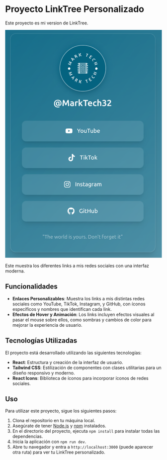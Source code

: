 # Proyecto LinkTree Personalizado

Este proyecto es mi version de LinkTree. 

![Captura de pantalla del LinkTree personalizado](VistaP_Previa.png)

Este muestra los diferentes links a mis redes sociales con una interfaz moderna. 

## Funcionalidades

- **Enlaces Personalizables**: Muestra los links a mis distintas redes sociales como YouTube, TikTok, Instagram, y GitHub, con íconos específicos y nombres que identifican cada link.
- **Efectos de Hover y Animación**: Los links incluyen efectos visuales al pasar el mouse sobre ellos, como sombras y cambios de color para mejorar la experiencia de usuario.

## Tecnologías Utilizadas

El proyecto está desarrollado utilizando las siguientes tecnologías:

- **React**: Estructura y creación de la interfaz de usuario.
- **Tailwind CSS**: Estilización de componentes con clases utilitarias para un diseño responsivo y moderno.
- **React Icons**: Biblioteca de íconos para incorporar íconos de redes sociales.

## Uso

Para utilizar este proyecto, sigue los siguientes pasos:

1. Clona el repositorio en tu máquina local.
2. Asegúrate de tener [Node.js](https://nodejs.org/) y [npm](https://www.npmjs.com/) instalados.
3. En el directorio del proyecto, ejecuta `npm install` para instalar todas las dependencias.
4. Inicia la aplicación con `npm run dev`.
5. Abre tu navegador y entra a `http://localhost:3000` (puede aparecer otra ruta) para ver tu LinkTree personalizado.
